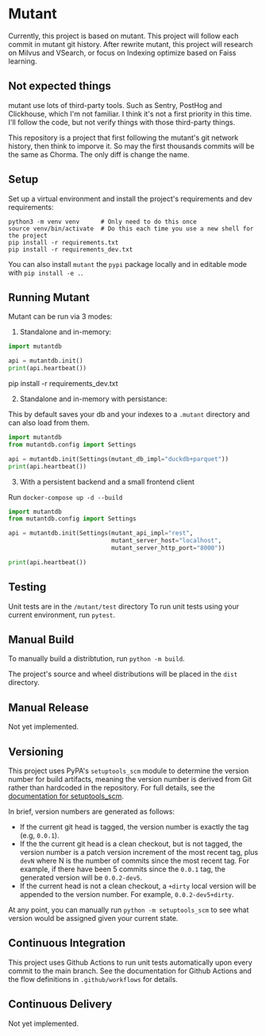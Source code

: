 # Mutant

Currently, this project is based on mutant.
This project will follow each commit in mutant git history. 
After rewrite mutant, this project will research on Milvus and VSearch,
or focus on Indexing optimize based on Faiss learning.


## Not expected things
mutant use lots of third-party tools. Such as Sentry, PostHog and Clickhouse, which 
I'm not familiar. I think it's not a first priority in this time. I'll follow the code, 
but not verify things with those third-party things.

This repository is a project that first following the mutant's git network history, then think to imporve it.
So may the first thousands commits will be the same as Chorma. The only diff is change the name.

## Setup

Set up a virtual environment and install the project's requirements
and dev requirements:

```
python3 -m venv venv      # Only need to do this once
source venv/bin/activate  # Do this each time you use a new shell for the project
pip install -r requirements.txt
pip install -r requirements_dev.txt
```
You can also install `mutant` the `pypi` package locally and in editable mode with `pip install -e .`.


## Running Mutant

Mutant can be run via 3 modes:
1. Standalone and in-memory:

```python
import mutantdb

api = mutantdb.init()
print(api.heartbeat())
```
pip install -r requirements_dev.txt


2. Standalone and in-memory with persistance:

This by default saves your db and your indexes to a `.mutant` directory and can also load from them.

```python
import mutantdb
from mutantdb.config import Settings

api = mutantdb.init(Settings(mutant_db_impl="duckdb+parquet"))
print(api.heartbeat())
```

3. With a persistent backend and a small frontend client

Run `docker-compose up -d --build`

```python
import mutantdb
from mutantdb.config import Settings

api = mutantdb.init(Settings(mutant_api_impl="rest",
                             mutant_server_host="localhost",
                             mutant_server_http_port="8000"))

print(api.heartbeat())
```

## Testing

Unit tests are in the `/mutant/test` directory
To run unit tests using your current environment, run `pytest`.

## Manual Build

To manually build a distribtution, run `python -m build`.

The project's source and wheel distributions will be placed in the `dist` directory.

## Manual Release

Not yet implemented.

## Versioning

This project uses PyPA's `setuptools_scm` module to determine the
version number for build artifacts, meaning the version number is
derived from Git rather than hardcoded in the repository. For full
details, see the
[documentation for setuptools_scm](https://github.com/pypa/setuptools_scm/).

In brief, version numbers are generated as follows:

- If the current git head is tagged, the version number is exactly the
  tag (e.g, `0.0.1`).
- If the the current git head is a clean checkout, but is not tagged,
  the version number is a patch version increment of the most recent
  tag, plus `devN` where N is the number of commits since the most
  recent tag. For example, if there have been 5 commits since the
  `0.0.1` tag, the generated version will be `0.0.2-dev5`.
- If the current head is not a clean checkout, a `+dirty` local
  version will be appended to the version number. For example,
  `0.0.2-dev5+dirty`.

At any point, you can manually run `python -m setuptools_scm` to see
what version would be assigned given your current state.

## Continuous Integration

This project uses Github Actions to run unit tests automatically upon
every commit to the main branch. See the documentation for Github
Actions and the flow definitions in `.github/workflows` for details.

## Continuous Delivery

Not yet implemented.
